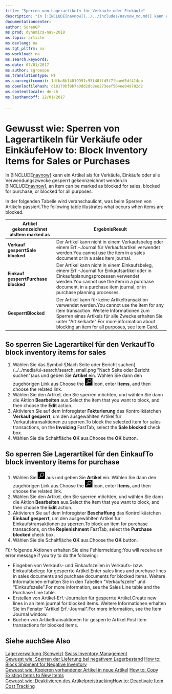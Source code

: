 ```yaml
---
title: "Sperren von Lagerartikeln für Verkäufe oder Einkäufe"
description: "In [!INCLUDE[navnow](../../includes/navnow_md.md)] kann ein Artikel als für Verkäufe, Einkäufe oder alle Verwendungszwecke gesperrt gekennzeichnet werden."
documentationcenter: 
author: SorenGP
ms.prod: dynamics-nav-2018
ms.topic: article
ms.devlang: na
ms.tgt_pltfrm: na
ms.workload: na
ms.search.keywords: 
ms.date: 07/01/2017
ms.author: sgroespe
ms.translationtype: HT
ms.sourcegitcommit: 1dfba8b14019991c95f40ffd5f7fbaed5df414eb
ms.openlocfilehash: d18179bf9b7a0dd2dc8ee273eef564ee049702d2
ms.contentlocale: de-ch
ms.lasthandoff: 12/01/2017

---
```

# <a name="how-to-block-inventory-items-for-sales-or-purchases"></a><span data-ttu-id="38b89-103">Gewusst wie: Sperren von Lagerartikeln für Verkäufe oder Einkäufe</span><span class="sxs-lookup"><span data-stu-id="38b89-103">How to: Block Inventory Items for Sales or Purchases</span></span>
<span data-ttu-id="38b89-104">In [!INCLUDE[navnow](../../includes/navnow_md.md)] kann ein Artikel als für Verkäufe, Einkäufe oder alle Verwendungszwecke gesperrt gekennzeichnet werden.</span><span class="sxs-lookup"><span data-stu-id="38b89-104">In [!INCLUDE[navnow](../../includes/navnow_md.md)], an item can be marked as blocked for sales, blocked for purchase, or blocked for all purposes.</span></span>  

<span data-ttu-id="38b89-105">In der folgenden Tabelle wird veranschaulicht, was beim Sperren von Artikeln passiert.</span><span class="sxs-lookup"><span data-stu-id="38b89-105">The following table illustrates what occurs when items are blocked.</span></span>  

|<span data-ttu-id="38b89-106">Artikel gekennzeichnet als</span><span class="sxs-lookup"><span data-stu-id="38b89-106">Item marked as</span></span>|<span data-ttu-id="38b89-107">Ergebnis</span><span class="sxs-lookup"><span data-stu-id="38b89-107">Result</span></span>|  
|--------------------|------------|  
|<span data-ttu-id="38b89-108">**Verkauf gesperrt**</span><span class="sxs-lookup"><span data-stu-id="38b89-108">**Sale blocked**</span></span>|<span data-ttu-id="38b89-109">Der Artikel kann nicht in einem Verkaufsbeleg oder einem Erf.-Journal für Verkaufsartikel verwendet werden.</span><span class="sxs-lookup"><span data-stu-id="38b89-109">You cannot use the item in a sales document or in a sales item journal.</span></span>|  
|<span data-ttu-id="38b89-110">**Einkauf gesperrt**</span><span class="sxs-lookup"><span data-stu-id="38b89-110">**Purchase blocked**</span></span>|<span data-ttu-id="38b89-111">Der Artikel kann nicht in einem Einkaufsbeleg, einem Erf.-Journal für Einkaufsartikel oder in Einkaufsplanungsprozessen verwendet werden.</span><span class="sxs-lookup"><span data-stu-id="38b89-111">You cannot use the item in a purchase document, in a purchase item journal, or in purchase planning processes.</span></span>|  
|<span data-ttu-id="38b89-112">**Gesperrt**</span><span class="sxs-lookup"><span data-stu-id="38b89-112">**Blocked**</span></span>|<span data-ttu-id="38b89-113">Der Artikel kann für keine Artikeltransaktion verwendet werden.</span><span class="sxs-lookup"><span data-stu-id="38b89-113">You cannot use the item for any item transaction.</span></span> <span data-ttu-id="38b89-114">Weitere Informationen zum Sperren eines Artikels für alle Zwecke erhalten Sie unter "Artikelkarte".</span><span class="sxs-lookup"><span data-stu-id="38b89-114">For more information about blocking an item for all purposes, see Item Card.</span></span>|  

## <a name="to-block-inventory-items-for-sales"></a><span data-ttu-id="38b89-115">So sperren Sie Lagerartikel für den Verkauf</span><span class="sxs-lookup"><span data-stu-id="38b89-115">To block inventory items for sales</span></span>  

1.  <span data-ttu-id="38b89-116">Wählen Sie das Symbol ![Nach Seite oder Bericht suchen] (../../media/ui-search/search_small.png "Nach Seite oder Bericht suchen")aus und geben Sie **Artikel** ein. Wählen Sie dann den zugehörigen Link aus.</span><span class="sxs-lookup"><span data-stu-id="38b89-116">Choose the ![Search for Page or Report](../../media/ui-search/search_small.png "Search for Page or Report icon") icon, enter **Items**, and then choose the related link.</span></span>  
2.  <span data-ttu-id="38b89-117">Wählen Sie den Artikel, den Sie sperren möchten, und wählen Sie dann die Aktion **Bearbeiten** aus.</span><span class="sxs-lookup"><span data-stu-id="38b89-117">Select the item that you want to block, and then choose the **Edit** action.</span></span>  
3.  <span data-ttu-id="38b89-118">Aktivieren Sie auf dem Inforegister **Fakturierung** das Kontrollkästchen **Verkauf gesperrt**, um den ausgewählten Artikel für Verkaufstransaktionen zu sperren.</span><span class="sxs-lookup"><span data-stu-id="38b89-118">To block the selected item for sales transactions, on the **Invoicing** FastTab, select the **Sale blocked** check box.</span></span>  
4.  <span data-ttu-id="38b89-119">Wählen Sie die Schaltfläche **OK** aus.</span><span class="sxs-lookup"><span data-stu-id="38b89-119">Choose the **OK** button.</span></span>  

## <a name="to-block-inventory-items-for-purchase"></a><span data-ttu-id="38b89-120">So sperren Sie Lagerartikel für den Einkauf</span><span class="sxs-lookup"><span data-stu-id="38b89-120">To block inventory items for purchase</span></span>  

1.  <span data-ttu-id="38b89-121">Wählen Sie ![Nach Seite oder Bericht suchen](../../media/ui-search/search_small.png "Symbol nach Seite oder Bericht suchen") aus und geben Sie **Artikel** ein. Wählen Sie dann den zugehörigen Link aus.</span><span class="sxs-lookup"><span data-stu-id="38b89-121">Choose the ![Search for Page or Report](../../media/ui-search/search_small.png "Search for Page or Report icon") icon, enter **Items**, and then choose the related link.</span></span>  
2.  <span data-ttu-id="38b89-122">Wählen Sie den Artikel, den Sie sperren möchten, und wählen Sie dann die Aktion **Bearbeiten** aus.</span><span class="sxs-lookup"><span data-stu-id="38b89-122">Select the item that you want to block, and then choose the **Edit** action.</span></span>  
3.  <span data-ttu-id="38b89-123">Aktivieren Sie auf dem Inforegister **Beschaffung** das Kontrollkästchen **Einkauf gesperrt**, um den ausgewählten Artikel für Einkaufstransaktionen zu sperren.</span><span class="sxs-lookup"><span data-stu-id="38b89-123">To block an item for purchase transactions, on the **Replenishment** FastTab, select the **Purchase blocked** check box.</span></span>  
4.  <span data-ttu-id="38b89-124">Wählen Sie die Schaltfläche **OK** aus.</span><span class="sxs-lookup"><span data-stu-id="38b89-124">Choose the **OK** button.</span></span>  

<span data-ttu-id="38b89-125">Für folgende Aktionen erhalten Sie eine Fehlermeldung:</span><span class="sxs-lookup"><span data-stu-id="38b89-125">You will receive an error message if you try to do the following:</span></span>  

- <span data-ttu-id="38b89-126">Eingeben von Verkaufs- und Einkaufszeilen in Verkaufs- bzw. Einkaufsbelege für gesperrte Artikel.</span><span class="sxs-lookup"><span data-stu-id="38b89-126">Enter sales lines and purchase lines in sales documents and purchase documents for blocked items.</span></span> <span data-ttu-id="38b89-127">Weitere Informationen erhalten Sie in den Tabellen "Verkaufszeile" und "Einkaufszeile".</span><span class="sxs-lookup"><span data-stu-id="38b89-127">For more information, see the Sales Line table and the Purchase Line table.</span></span>  
- <span data-ttu-id="38b89-128">Erstellen von Artikel-Erf.-Journalen für gesperrte Artikel.</span><span class="sxs-lookup"><span data-stu-id="38b89-128">Create new lines in an item journal for blocked items.</span></span> <span data-ttu-id="38b89-129">Weitere Informationen erhalten Sie im Fenster "Artikel Erf.-Journal".</span><span class="sxs-lookup"><span data-stu-id="38b89-129">For more information, see the Item Journal window.</span></span>  
- <span data-ttu-id="38b89-130">Buchen von Artikeltransaktionen für gesperrte Artikel.</span><span class="sxs-lookup"><span data-stu-id="38b89-130">Post item transactions for blocked items.</span></span>  

## <a name="see-also"></a><span data-ttu-id="38b89-131">Siehe auch</span><span class="sxs-lookup"><span data-stu-id="38b89-131">See Also</span></span>  
 <span data-ttu-id="38b89-132">[Lagerverwaltung (Schweiz)](swiss-inventory-management.md) </span><span class="sxs-lookup"><span data-stu-id="38b89-132">[Swiss Inventory Management](swiss-inventory-management.md) </span></span>  
 <span data-ttu-id="38b89-133">[Gewusst wie: Sperren der Lieferung bei negativem Lagerbestand](how-to-block-shipment-for-negative-inventory.md) </span><span class="sxs-lookup"><span data-stu-id="38b89-133">[How to: Block Shipment for Negative Inventory](how-to-block-shipment-for-negative-inventory.md) </span></span>  
 <span data-ttu-id="38b89-134">[Gewusst wie: Kopieren vorhandener Artikel in neue Artikel](how-to-copy-existing-items-to-new-items.md) </span><span class="sxs-lookup"><span data-stu-id="38b89-134">[How to: Copy Existing Items to New Items](how-to-copy-existing-items-to-new-items.md) </span></span>  
 [<span data-ttu-id="38b89-135">Gewusst wie: Deaktivieren des Artikelpreistracking</span><span class="sxs-lookup"><span data-stu-id="38b89-135">How to: Deactivate Item Cost Tracking</span></span>](how-to-deactivate-item-cost-tracking.md)

